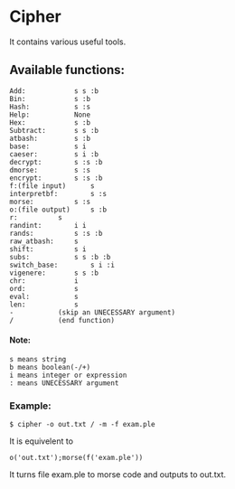 # Cipher

It contains various useful tools.

## Available functions:

	Add:			s s :b
	Bin:			s :b
	Hash:			s :s
	Help:			None
	Hex:			s :b
	Subtract:		s s :b
	atbash:			s :b
	base:			s i
	caeser:			s i :b
	decrypt:		s :s :b
	dmorse:			s :s
	encrypt:		s :s :b
	f:(file input)		s
	interpretbf:		s :s
	morse:			s :s
	o:(file output)		s :b
	r:			s
	randint:		i i
	rands:			s :s :b
	raw_atbash:		s
	shift:			s i
	subs:			s s :b :b
	switch_base:		s i :i
	vigenere:		s s :b
	chr:			i
	ord:			s
	eval:			s
	len:			s
	-			(skip an UNECESSARY argument)
	/			(end function)

#### Note:
    s means string
    b means boolean(-/+)
    i means integer or expression
    : means UNECESSARY argument    
### Example:

    $ cipher -o out.txt / -m -f exam.ple

It is equivelent to

    o('out.txt');morse(f('exam.ple'))

It turns file exam.ple to morse code and outputs to out.txt.
